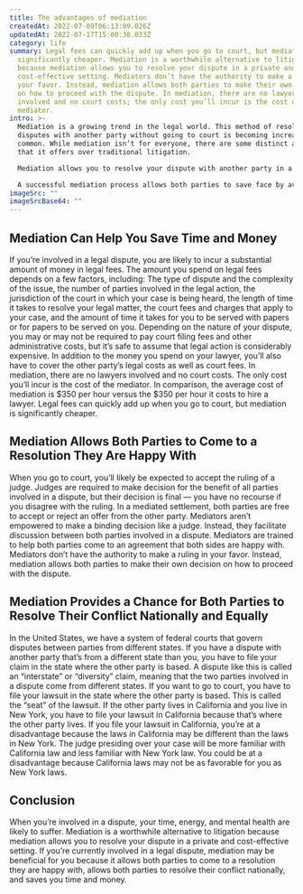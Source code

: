 ```yaml
---
title: The advantages of mediation
createdAt: 2022-07-09T06:13:09.026Z
updatedAt: 2022-07-17T15:00:30.033Z
category: life
summary: Legal fees can quickly add up when you go to court, but mediation is
  significantly cheaper. Mediation is a worthwhile alternative to litigation
  because mediation allows you to resolve your dispute in a private and
  cost-effective setting. Mediators don’t have the authority to make a ruling in
  your favor. Instead, mediation allows both parties to make their own decision
  on how to proceed with the dispute. In mediation, there are no lawyers
  involved and no court costs; the only cost you’ll incur is the cost of the
  mediator.
intro: >-
  Mediation is a growing trend in the legal world. This method of resolving
  disputes with another party without going to court is becoming increasingly
  common. While mediation isn’t for everyone, there are some distinct advantages
  that it offers over traditional litigation.

  Mediation allows you to resolve your dispute with another party in a private and confidential setting that’s neutral and objective. In mediation, a neutral third-party mediator facilitates discussions between the two parties involved in an irreconcilable dispute. Mediators do not take sides; they remain neutral while guiding the discussion toward a resolution that both parties can accept. 

  A successful mediation process allows both parties to save face by avoiding public disclosure of their personal information or confidential information about their business dealings. A mediated settlement is binding and requires no further action from either party after reaching an agreement. If you’re currently involved in a legal dispute, here are three reasons why mediation may be beneficial for you:
imageSrc: ""
imageSrcBase64: ""
---
```


## Mediation Can Help You Save Time and Money

If you’re involved in a legal dispute, you are likely to incur a substantial amount of money in legal fees. The amount you spend on legal fees depends on a few factors, including: The type of dispute and the complexity of the issue, the number of parties involved in the legal action, the jurisdiction of the court in which your case is being heard, the length of time it takes to resolve your legal matter, the court fees and charges that apply to your case, and the amount of time it takes for you to be served with papers or for papers to be served on you.
Depending on the nature of your dispute, you may or may not be required to pay court filing fees and other administrative costs, but it’s safe to assume that legal action is considerably expensive. In addition to the money you spend on your lawyer, you’ll also have to cover the other party’s legal costs as well as court fees. In mediation, there are no lawyers involved and no court costs. The only cost you’ll incur is the cost of the mediator. In comparison, the average cost of mediation is $350 per hour versus the $350 per hour it costs to hire a lawyer. Legal fees can quickly add up when you go to court, but mediation is significantly cheaper.

## Mediation Allows Both Parties to Come to a Resolution They Are Happy With

When you go to court, you’ll likely be expected to accept the ruling of a judge. Judges are required to make decision for the benefit of all parties involved in a dispute, but their decision is final — you have no recourse if you disagree with the ruling. In a mediated settlement, both parties are free to accept or reject an offer from the other party. Mediators aren’t empowered to make a binding decision like a judge. Instead, they facilitate discussion between both parties involved in a dispute. Mediators are trained to help both parties come to an agreement that both sides are happy with. Mediators don’t have the authority to make a ruling in your favor. Instead, mediation allows both parties to make their own decision on how to proceed with the dispute.

## Mediation Provides a Chance for Both Parties to Resolve Their Conflict Nationally and Equally

In the United States, we have a system of federal courts that govern disputes between parties from different states. If you have a dispute with another party that’s from a different state than you, you have to file your claim in the state where the other party is based. A dispute like this is called an “interstate” or “diversity” claim, meaning that the two parties involved in a dispute come from different states. If you want to go to court, you have to file your lawsuit in the state where the other party is based. This is called the “seat” of the lawsuit. If the other party lives in California and you live in New York, you have to file your lawsuit in California because that’s where the other party lives. If you file your lawsuit in California, you’re at a disadvantage because the laws in California may be different than the laws in New York. The judge presiding over your case will be more familiar with California law and less familiar with New York law. You could be at a disadvantage because California laws may not be as favorable for you as New York laws.

## Conclusion

When you’re involved in a dispute, your time, energy, and mental health are likely to suffer. Mediation is a worthwhile alternative to litigation because mediation allows you to resolve your dispute in a private and cost-effective setting.
If you’re currently involved in a legal dispute, mediation may be beneficial for you because it allows both parties to come to a resolution they are happy with, allows both parties to resolve their conflict nationally, and saves you time and money.
